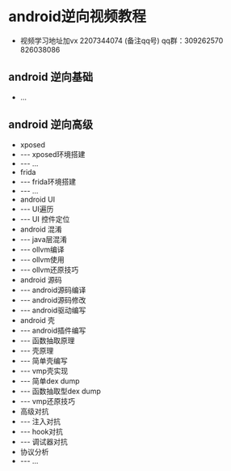 # android逆向视频教程
* 视频学习地址加vx 2207344074 (备注qq号) qq群：309262570 826038086
## android 逆向基础
* ...
## android 逆向高级
* xposed
* --- xposed环境搭建
* --- ...
* frida
* --- frida环境搭建
* --- ...
* android UI
* --- UI遍历
* --- UI 控件定位
* android 混淆
* --- java层混淆
* --- ollvm编译
* --- ollvm使用
* --- ollvm还原技巧
* android 源码
* --- android源码编译
* --- android源码修改
* --- android驱动编写
* android 壳
* --- android插件编写
* --- 函数抽取原理
* --- 壳原理
* --- 简单壳编写
* --- vmp壳实现
* --- 简单dex dump
* --- 函数抽取型dex dump
* --- vmp还原技巧
* 高级对抗
* --- 注入对抗
* --- hook对抗
* --- 调试器对抗
* 协议分析
* --- ...
